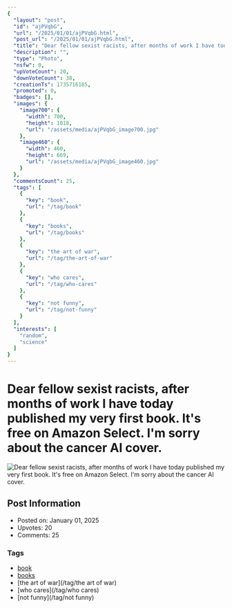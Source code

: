 ```yaml
---
{
  "layout": "post",
  "id": "ajPVqbG",
  "url": "/2025/01/01/ajPVqbG.html",
  "post_url": "/2025/01/01/ajPVqbG.html",
  "title": "Dear fellow sexist racists, after months of work I have today published my very first book. It's free on Amazon Select. I'm sorry about the cancer AI cover.",
  "description": "",
  "type": "Photo",
  "nsfw": 0,
  "upVoteCount": 20,
  "downVoteCount": 38,
  "creationTs": 1735716185,
  "promoted": 0,
  "badges": [],
  "images": {
    "image700": {
      "width": 700,
      "height": 1018,
      "url": "/assets/media/ajPVqbG_image700.jpg"
    },
    "image460": {
      "width": 460,
      "height": 669,
      "url": "/assets/media/ajPVqbG_image460.jpg"
    }
  },
  "commentsCount": 25,
  "tags": [
    {
      "key": "book",
      "url": "/tag/book"
    },
    {
      "key": "books",
      "url": "/tag/books"
    },
    {
      "key": "the art of war",
      "url": "/tag/the-art-of-war"
    },
    {
      "key": "who cares",
      "url": "/tag/who-cares"
    },
    {
      "key": "not funny",
      "url": "/tag/not-funny"
    }
  ],
  "interests": [
    "random",
    "science"
  ]
}
---
```


# Dear fellow sexist racists, after months of work I have today published my very first book. It's free on Amazon Select. I'm sorry about the cancer AI cover.

![Dear fellow sexist racists, after months of work I have today published my very first book. It's free on Amazon Select. I'm sorry about the cancer AI cover.](/assets/media/ajPVqbG_image700.jpg)

## Post Information

- Posted on: January 01, 2025
- Upvotes: 20
- Comments: 25

### Tags

- [book](/tag/book)
- [books](/tag/books)
- [the art of war](/tag/the art of war)
- [who cares](/tag/who cares)
- [not funny](/tag/not funny)
